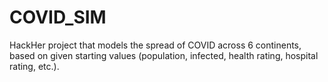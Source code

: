 # COVID_SIM
HackHer project that models the spread of COVID across 6 continents, based on given starting values (population, infected, health rating, hospital rating, etc.).
